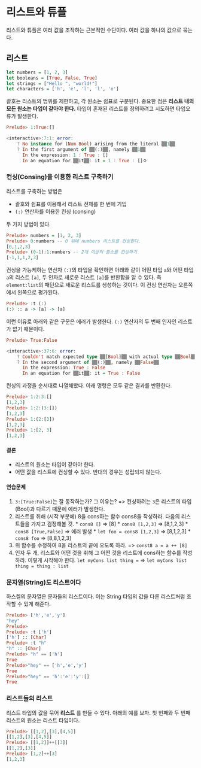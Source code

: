 # 리스트와 튜플

리스트와 튜플은 여러 값을 조작하는 근본적인 수단이다. 여러 값을 하나의 값으로 묶는다.

## 리스트

```haskell
let numbers = [1, 2, 3]
let booleans = [True, False, True]
let strings = ["Hello ", "world!"]
let characters = ['h', 'e', 'l', 'l', 'o']
```

괄호는 리스트의 범위를 제한하고, 각 원소는 쉼표로 구분된다. 중요한 점은 **리스트 내의 모든 원소는 타입이 같아야 한다.** 타입이 혼재된 리스트를 정의하려고 시도하면 타입오류가 발생한다.


```haskell
Prelude> 1:True:[]

<interactive>:7:1: error:
    ? No instance for (Num Bool) arising from the literal ▒▒1▒▒
    ? In the first argument of ▒▒(:)▒▒, namely ▒▒1▒▒
      In the expression: 1 : True : []
      In an equation for ▒▒it▒▒: it = 1 : True : []ㅇ
```

### 컨싱(Consing)을 이용한 리스트 구축하기

리스트를 구축하는 방법은

  * 괄호와 쉼표를 이용해서 리스트 전체를 한 번에 기입
  * `(:)` 연산자를 이용한 컨싱 (consing)

두 가지 방법이 있다.

```haskell
Prelude> numbers = [1, 2, 3]
Prelude> 0:numbers -- 0 뒤에 numbers 리스트를 컨싱한다.
[0,1,2,3]
Prelude> (0-1):1:numbers -- 2개 이상의 원소를 컨싱하기
[-1,1,1,2,3]
```

컨싱을 가능케하는 연산자 `(:)`의 타입을 확인하면 아래와 같이 어떤 타입 `a`와 어떤 타입 `a`의 리스트 `[a]`, 두 인자로 새로운 리스트 `[a]`를 반환함을 알 수 있다. 즉 `element:list`의 패턴으로 새로운 리스트를 생성하는 것이다. 이 컨싱 연산자는 오른쪽에서 왼쪽으로 평가된다.

```haskell
Prelude> :t (:)
(:) :: a -> [a] -> [a]
```

이런 이유로 아래와 같은 구문은 에러가 발생한다. `(:)` 연산자의 두 번째 인자인 리스트가 없기 때문이다.

```haskell
Prelude> True:False

<interactive>:37:6: error:
    ? Couldn't match expected type ▒▒[Bool]▒▒ with actual type ▒▒Bool▒▒
    ? In the second argument of ▒▒(:)▒▒, namely ▒▒False▒▒
      In the expression: True : False
      In an equation for ▒▒it▒▒: it = True : False
```

컨싱의 과정을 순서대로 나열해봤다. 아래 명령은 모두 같은 결과를 반환한다.

```haskell
Prelude> 1:2:3:[]
[1,2,3]
Prelude> 1:2:(3:[])
[1,2,3]
Prelude> 1:(2:[3])
[1,2,3]
Prelude> 1:[2, 3]
[1,2,3]
```

#### 결론
  * 리스트의 원소는 타입이 같아야 한다.
  * 어떤 값을 리스트에 컨싱할 수 있다. 반대의 경우는 성립되지 않는다.

#### 연습문제

  1. `3:[True:False]`는 잘 동작하는가? 그 이유는? => 컨싱하려는 `3`은 리스트의 타입(Bool)과 다르기 때문에 에러가 발생한다.
  2. 리스트를 취해 (시작 부분에) 8을 cons하는 함수 cons8을 작성하라. 다음의 리스트들을 가지고 검정해볼 것.
    * `cons8 []` => [8]
    * `cons8 [1,2,3]` => [8,1,2,3]
    * `cons8 [True,False]` => 에러 발생
    * `let foo = cons8 [1,2,3]` => [8,1,2,3]
    * `cons8 foo` => [8,8,1,2,3]
  3. 위 함수를 수정하여 8을 리스트의 끝에 오도록 하라. => `const8 a = a ++ [8]`
  4. 인자 두 개, 리스트와 어떤 것을 취해 그 어떤 것을 리스트에 cons하는 함수를 작성하라. 이렇게 시작해야 한다. `let myCons list thing =` => `let myCons list thing = thing : list`

### 문자열(String)도 리스트이다

하스켈의 문자열은 문자들의 리스트이다. 이는 String 타입의 값을 다른 리스트처럼 조작할 수 있게 해준다.

```haskell
Prelude> ['h','e','y']
"hey"
Prelude>
Prelude> :t ['h']
['h'] :: [Char]
Prelude> :t "h"
"h" :: [Char]
Prelude> "h" == ['h']
True
Prelude>"hey" == ['h','e','y']
True
Prelude>"hey" == 'h':'e':'y':[]
True
```

### 리스트들의 리스트

리스트 타입의 값을 묶어 **리스트** 를 만들 수 있다. 아래의 예를 보자. 첫 번째와 두 번째 리스트의 원소는 리스트 타입이다.

```haskell
Prelude> [[1,2],[3],[4,5]]
[[1,2],[3],[4,5]]
Prelude> [[1,2]]++[[3]]
[[1,2],[3]]
Prelude> [1,2]++[3]
[1,2,3]
```
